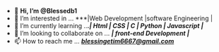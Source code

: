- 👋 **Hi, I’m @Blessedb1**
- 👀 I’m interested in ... ***|Web Development |software Engineering |
- 🌱 I’m currently learning ..***.| Html | CSS | C | Python | Javascript |***
- 💞️ I’m looking to collaborate on ... ***| front-end Development |***
- 📫 How to reach me ... ***blessingetim6667@gmail.com***
 
<!---
Blessedb1/Blessedb1 is a ✨ special ✨ repository because its `README.md` (this file) appears on your GitHub profile.
You can click the Preview link to take a look at your changes.
--->
